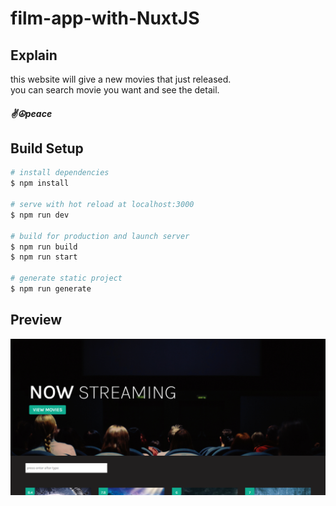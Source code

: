 # film-app-with-NuxtJS

## Explain

this website will give a new movies that just released.\
you can search movie you want and see the detail.

##### ✌☮peace

## Build Setup

```bash
# install dependencies
$ npm install

# serve with hot reload at localhost:3000
$ npm run dev

# build for production and launch server
$ npm run build
$ npm run start

# generate static project
$ npm run generate
```

## Preview

![movie-app-nuxt](./assets/img/ss-app.png 'Text to show on mouseover')
